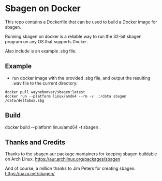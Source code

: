 # Sbagen on Docker
This repo contains a Dockerfile that can be used to build a Docker image for sbagen.

Running sbagen on docker is a reliable way to run the 32-bit sbagen program on any OS that supports Docker.

Also include is an example .sbg file.

## Example
- run docker image with the provided .sbg file, and output the resulting .wav file to the current directory:
```
docker pull waynehoover/sbagen:latest
docker run --platform linux/amd64 --rm -v .:/data sbagen /data/deltabox.sbg
```
## Build
docker build --platform linux/amd64 -t sbagen .


## Thanks and Credits
Thanks to the sbagen aur package mantainers for keeping sbagen buildable on Arch Linux.
https://aur.archlinux.org/packages/sbagen

And of course, a million thanks to Jim Peters for creating sbagen.
https://uazu.net/sbagen/